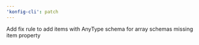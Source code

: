 ```yaml
---
'konfig-cli': patch
---
```


Add fix rule to add items with AnyType schema for array schemas missing item property
